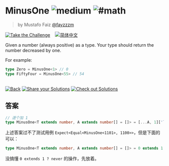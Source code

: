 <!--info-header-start--><h1>MinusOne <img src="https://img.shields.io/badge/-medium-d9901a" alt="medium"/> <img src="https://img.shields.io/badge/-%23math-999" alt="#math"/></h1><blockquote><p>by Mustafo Faiz <a href="https://github.com/fayzzzm" target="_blank">@fayzzzm</a></p></blockquote><p><a href="https://tsch.js.org/2257/play" target="_blank"><img src="https://img.shields.io/badge/-Take%20the%20Challenge-3178c6?logo=typescript&logoColor=white" alt="Take the Challenge"/></a> &nbsp;&nbsp;&nbsp;<a href="./README.zh-CN.md" target="_blank"><img src="https://img.shields.io/badge/-%E7%AE%80%E4%BD%93%E4%B8%AD%E6%96%87-gray" alt="简体中文"/></a> </p><!--info-header-end-->

Given a number (always positive) as a type. Your type should return the number decreased by one.

For example:

```ts
type Zero = MinusOne<1> // 0
type FiftyFour = MinusOne<55> // 54
```

<!--info-footer-start--><br><a href="../../README.md" target="_blank"><img src="https://img.shields.io/badge/-Back-grey" alt="Back"/></a> <a href="https://tsch.js.org/2257/answer" target="_blank"><img src="https://img.shields.io/badge/-Share%20your%20Solutions-teal" alt="Share your Solutions"/></a> <a href="https://tsch.js.org/2257/solutions" target="_blank"><img src="https://img.shields.io/badge/-Check%20out%20Solutions-de5a77?logo=awesome-lists&logoColor=white" alt="Check out Solutions"/></a> <!--info-footer-end-->

## 答案
```ts
// 逐个加 1
type MinusOne<T extends number, A extends number[] = []> = [...A, 1]['length'] extends T ? A['length'] : MinusOne<T, [...A, 1]> 
```
上述答案过不了测试用例 `Expect<Equal<MinusOne<1101>, 1100>>`，但是下面的可以：
```ts
type MinusOne<T extends number, A extends number[] = []> = 0 extends 1 ? never : ([...A, 1]['length'] extends T ? A['length'] : MinusOne<T, [...A, 1]> )
```
没搞懂 `0 extends 1 ? never` 的操作，先放着。